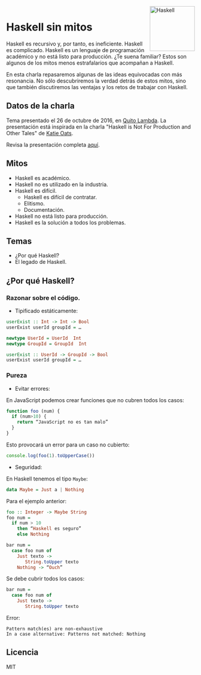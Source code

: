 <a href="https://www.haskell.org">
  <img src="http://fieldstrength.org/images/haskell-logo.svg" alt="Haskell" align="right"  width="120" />
</a>

# Haskell sin mitos

Haskell es recursivo y, por tanto, es ineficiente. Haskell es complicado. Haskell es un lenguaje de programación académico y no está listo para producción. ¿Te suena familiar? Estos son algunos de los mitos menos estrafalarios que acompañan a Haskell.

En esta charla repasaremos algunas de las ideas equivocadas con más resonancia. No sólo descubriremos la verdad detrás de estos mitos, sino que también discutiremos las ventajas y los retos de trabajar con Haskell.

## Datos de la charla

Tema presentado el 26 de octubre de 2016, en [Quito Lambda](https://www.meetup.com/es/Quito-Lambda-Meetup/events/234492889/). La presentación está inspirada en la charla "Haskell is Not For Production and Other Tales" de [Katie Oats](http://www.codemiller.com/talks/).

Revisa la presentación completa [aquí](https://github.com/flandrade/haskell-sin-mitos/blob/master/presentacion/haskell-sin-mitos.pdf).

## Mitos 

- Haskell es académico. 
- Haskell no es utilizado en la industria. 
- Haskell es difícil. 
  - Haskell es difícil de contratar. 
  - Elitismo.
  - Documentación. 
- Haskell no está listo para producción.
- Haskell es la solución a todos los problemas. 

## Temas
- ¿Por qué Haskell?
- El legado de Haskell. 

## ¿Por qué Haskell?

### Razonar sobre el código.
- Tipificado estáticamente:

```haskell 
userExist :: Int -> Int -> Bool
userExist userId groupId = … 
```

```haskell 
newtype UserId = UserId  Int
newtype GroupId = GroupId  Int

userExist :: UserId -> GroupId -> Bool
userExist userId groupId = … 
```

### Pureza
- Evitar errores:  

En JavaScript podemos crear funciones que no cubren todos los casos:

```js
function foo (num) {
  if (num>10) {
    return “JavaScript no es tan malo”
  } 
}
``` 

Esto provocará un error para un caso no cubierto:

```js
console.log(foo(1).toUpperCase())
``` 

- Seguridad:

En Haskell tenemos el tipo `Maybe`: 

```haskell
data Maybe = Just a | Nothing
```

Para el ejemplo anterior:

```haskell
foo :: Integer -> Maybe String
foo num = 
  if num > 10 
    then “Haskell es seguro”
    else Nothing
```

```haskell 
bar num = 
  case foo num of 
    Just texto -> 
       String.toUpper texto 
    Nothing -> “Ouch”
```

Se debe cubrir todos los casos: 

```haskell 
bar num = 
  case foo num of 
    Just texto -> 
       String.toUpper texto 
```

Error:

```
Pattern match(es) are non-exhaustive
In a case alternative: Patterns not matched: Nothing
```

## Licencia 

MIT
